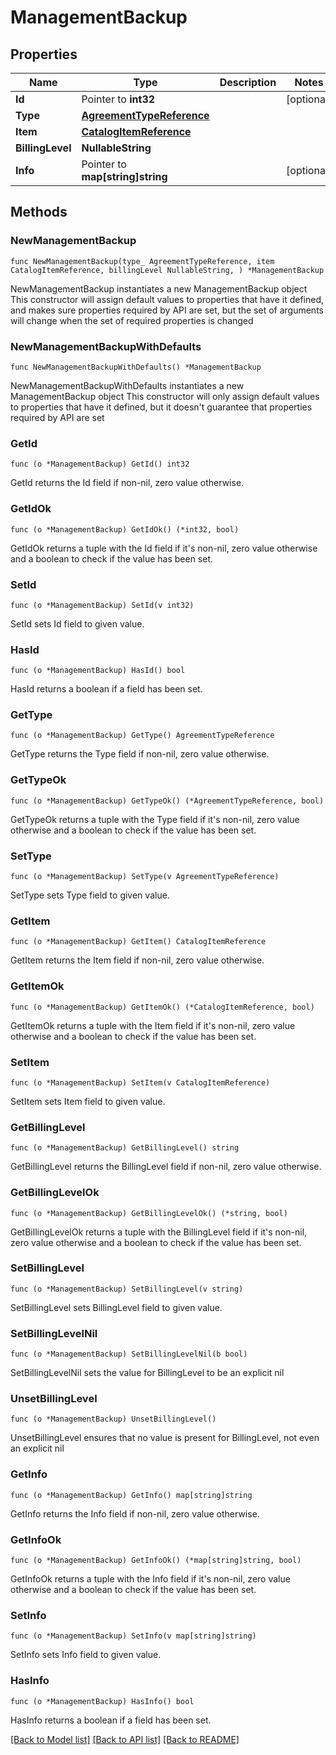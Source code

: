 # ManagementBackup

## Properties

Name | Type | Description | Notes
------------ | ------------- | ------------- | -------------
**Id** | Pointer to **int32** |  | [optional] 
**Type** | [**AgreementTypeReference**](AgreementTypeReference.md) |  | 
**Item** | [**CatalogItemReference**](CatalogItemReference.md) |  | 
**BillingLevel** | **NullableString** |  | 
**Info** | Pointer to **map[string]string** |  | [optional] 

## Methods

### NewManagementBackup

`func NewManagementBackup(type_ AgreementTypeReference, item CatalogItemReference, billingLevel NullableString, ) *ManagementBackup`

NewManagementBackup instantiates a new ManagementBackup object
This constructor will assign default values to properties that have it defined,
and makes sure properties required by API are set, but the set of arguments
will change when the set of required properties is changed

### NewManagementBackupWithDefaults

`func NewManagementBackupWithDefaults() *ManagementBackup`

NewManagementBackupWithDefaults instantiates a new ManagementBackup object
This constructor will only assign default values to properties that have it defined,
but it doesn't guarantee that properties required by API are set

### GetId

`func (o *ManagementBackup) GetId() int32`

GetId returns the Id field if non-nil, zero value otherwise.

### GetIdOk

`func (o *ManagementBackup) GetIdOk() (*int32, bool)`

GetIdOk returns a tuple with the Id field if it's non-nil, zero value otherwise
and a boolean to check if the value has been set.

### SetId

`func (o *ManagementBackup) SetId(v int32)`

SetId sets Id field to given value.

### HasId

`func (o *ManagementBackup) HasId() bool`

HasId returns a boolean if a field has been set.

### GetType

`func (o *ManagementBackup) GetType() AgreementTypeReference`

GetType returns the Type field if non-nil, zero value otherwise.

### GetTypeOk

`func (o *ManagementBackup) GetTypeOk() (*AgreementTypeReference, bool)`

GetTypeOk returns a tuple with the Type field if it's non-nil, zero value otherwise
and a boolean to check if the value has been set.

### SetType

`func (o *ManagementBackup) SetType(v AgreementTypeReference)`

SetType sets Type field to given value.


### GetItem

`func (o *ManagementBackup) GetItem() CatalogItemReference`

GetItem returns the Item field if non-nil, zero value otherwise.

### GetItemOk

`func (o *ManagementBackup) GetItemOk() (*CatalogItemReference, bool)`

GetItemOk returns a tuple with the Item field if it's non-nil, zero value otherwise
and a boolean to check if the value has been set.

### SetItem

`func (o *ManagementBackup) SetItem(v CatalogItemReference)`

SetItem sets Item field to given value.


### GetBillingLevel

`func (o *ManagementBackup) GetBillingLevel() string`

GetBillingLevel returns the BillingLevel field if non-nil, zero value otherwise.

### GetBillingLevelOk

`func (o *ManagementBackup) GetBillingLevelOk() (*string, bool)`

GetBillingLevelOk returns a tuple with the BillingLevel field if it's non-nil, zero value otherwise
and a boolean to check if the value has been set.

### SetBillingLevel

`func (o *ManagementBackup) SetBillingLevel(v string)`

SetBillingLevel sets BillingLevel field to given value.


### SetBillingLevelNil

`func (o *ManagementBackup) SetBillingLevelNil(b bool)`

 SetBillingLevelNil sets the value for BillingLevel to be an explicit nil

### UnsetBillingLevel
`func (o *ManagementBackup) UnsetBillingLevel()`

UnsetBillingLevel ensures that no value is present for BillingLevel, not even an explicit nil
### GetInfo

`func (o *ManagementBackup) GetInfo() map[string]string`

GetInfo returns the Info field if non-nil, zero value otherwise.

### GetInfoOk

`func (o *ManagementBackup) GetInfoOk() (*map[string]string, bool)`

GetInfoOk returns a tuple with the Info field if it's non-nil, zero value otherwise
and a boolean to check if the value has been set.

### SetInfo

`func (o *ManagementBackup) SetInfo(v map[string]string)`

SetInfo sets Info field to given value.

### HasInfo

`func (o *ManagementBackup) HasInfo() bool`

HasInfo returns a boolean if a field has been set.


[[Back to Model list]](../README.md#documentation-for-models) [[Back to API list]](../README.md#documentation-for-api-endpoints) [[Back to README]](../README.md)



